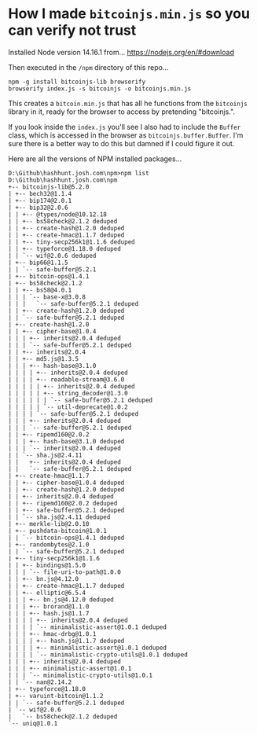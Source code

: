 # How I made `bitcoinjs.min.js` so you can verify not trust

Installed Node version 14.16.1 from...
https://nodejs.org/en/#download

Then executed in the `/npm` directory of this repo...
```
npm -g install bitcoinjs-lib browserify
browserify index.js -s bitcoinjs -o bitcoinjs.min.js
```

This creates a `bitcoin.min.js` that has all he functions from the `bitcoinjs` library in it, ready for the browser to access by pretending "bitcoinjs.".

If you look inside the `index.js` you'll see I also had to include the `Buffer` class, which is accessed in the browser as `bitcoinjs.buffer.Buffer`. I'm sure there is a better way to do this but damned if I could figure it out. 


Here are all the versions of NPM installed packages...
```
D:\Github\hashhunt.josh.com\npm>npm list
D:\Github\hashhunt.josh.com\npm
+-- bitcoinjs-lib@5.2.0
| +-- bech32@1.1.4
| +-- bip174@2.0.1
| +-- bip32@2.0.6
| | +-- @types/node@10.12.18
| | +-- bs58check@2.1.2 deduped
| | +-- create-hash@1.2.0 deduped
| | +-- create-hmac@1.1.7 deduped
| | +-- tiny-secp256k1@1.1.6 deduped
| | +-- typeforce@1.18.0 deduped
| | `-- wif@2.0.6 deduped
| +-- bip66@1.1.5
| | `-- safe-buffer@5.2.1
| +-- bitcoin-ops@1.4.1
| +-- bs58check@2.1.2
| | +-- bs58@4.0.1
| | | `-- base-x@3.0.8
| | |   `-- safe-buffer@5.2.1 deduped
| | +-- create-hash@1.2.0 deduped
| | `-- safe-buffer@5.2.1 deduped
| +-- create-hash@1.2.0
| | +-- cipher-base@1.0.4
| | | +-- inherits@2.0.4 deduped
| | | `-- safe-buffer@5.2.1 deduped
| | +-- inherits@2.0.4
| | +-- md5.js@1.3.5
| | | +-- hash-base@3.1.0
| | | | +-- inherits@2.0.4 deduped
| | | | +-- readable-stream@3.6.0
| | | | | +-- inherits@2.0.4 deduped
| | | | | +-- string_decoder@1.3.0
| | | | | | `-- safe-buffer@5.2.1 deduped
| | | | | `-- util-deprecate@1.0.2
| | | | `-- safe-buffer@5.2.1 deduped
| | | +-- inherits@2.0.4 deduped
| | | `-- safe-buffer@5.2.1 deduped
| | +-- ripemd160@2.0.2
| | | +-- hash-base@3.1.0 deduped
| | | `-- inherits@2.0.4 deduped
| | `-- sha.js@2.4.11
| |   +-- inherits@2.0.4 deduped
| |   `-- safe-buffer@5.2.1 deduped
| +-- create-hmac@1.1.7
| | +-- cipher-base@1.0.4 deduped
| | +-- create-hash@1.2.0 deduped
| | +-- inherits@2.0.4 deduped
| | +-- ripemd160@2.0.2 deduped
| | +-- safe-buffer@5.2.1 deduped
| | `-- sha.js@2.4.11 deduped
| +-- merkle-lib@2.0.10
| +-- pushdata-bitcoin@1.0.1
| | `-- bitcoin-ops@1.4.1 deduped
| +-- randombytes@2.1.0
| | `-- safe-buffer@5.2.1 deduped
| +-- tiny-secp256k1@1.1.6
| | +-- bindings@1.5.0
| | | `-- file-uri-to-path@1.0.0
| | +-- bn.js@4.12.0
| | +-- create-hmac@1.1.7 deduped
| | +-- elliptic@6.5.4
| | | +-- bn.js@4.12.0 deduped
| | | +-- brorand@1.1.0
| | | +-- hash.js@1.1.7
| | | | +-- inherits@2.0.4 deduped
| | | | `-- minimalistic-assert@1.0.1 deduped
| | | +-- hmac-drbg@1.0.1
| | | | +-- hash.js@1.1.7 deduped
| | | | +-- minimalistic-assert@1.0.1 deduped
| | | | `-- minimalistic-crypto-utils@1.0.1 deduped
| | | +-- inherits@2.0.4 deduped
| | | +-- minimalistic-assert@1.0.1
| | | `-- minimalistic-crypto-utils@1.0.1
| | `-- nan@2.14.2
| +-- typeforce@1.18.0
| +-- varuint-bitcoin@1.1.2
| | `-- safe-buffer@5.2.1 deduped
| `-- wif@2.0.6
|   `-- bs58check@2.1.2 deduped
`-- uniq@1.0.1
```